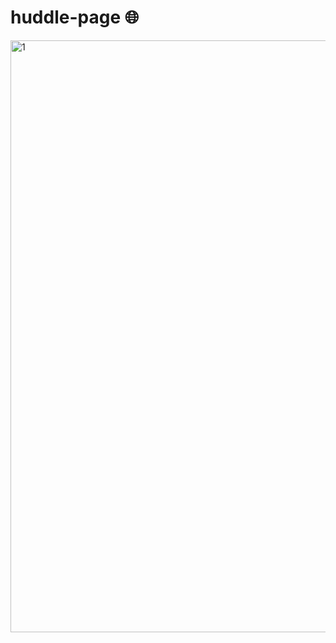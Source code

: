 # huddle-page 🌐

<img width="947" alt="1" src="https://github.com/moadhamousti/huddle-page/assets/118165767/fbcf1400-fee0-41d5-a39b-6235b082c984">
